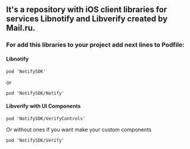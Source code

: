 ## It's a repository with iOS client libraries for services Libnotify and Libverify created by Mail.ru.

### For add this libraries to your project add next lines to Podfile:

#### Libnotify
```
pod 'NotifySDK'
```
or
```
pod 'NotifySDK/Notify'
```
#### Libverify with UI Components
```
pod 'NotifySDK/VerifyControls'
```
Or without ones if you want make your custom components
```
pod 'NotifySDK/Verify'
```
